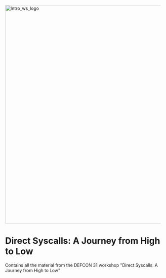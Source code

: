<img width="705" alt="Intro_ws_logo" src="https://user-images.githubusercontent.com/50073731/235339663-9c59e27f-57ea-4bbd-8188-e9e2849990f3.png">

# Direct Syscalls: A Journey from High to Low


Contains all the material from the DEFCON 31 workshop "Direct Syscalls: A Journey from High to Low" 

